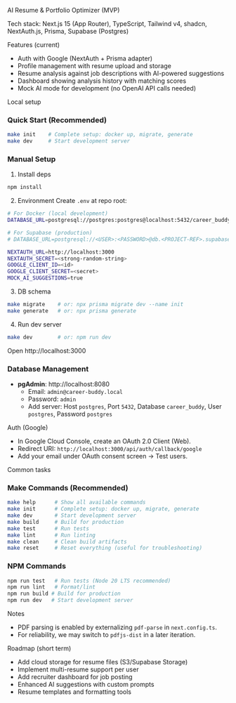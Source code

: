 AI Resume & Portfolio Optimizer (MVP)

Tech stack: Next.js 15 (App Router), TypeScript, Tailwind v4, shadcn, NextAuth.js, Prisma, Supabase (Postgres)

Features (current)

- Auth with Google (NextAuth + Prisma adapter)
- Profile management with resume upload and storage
- Resume analysis against job descriptions with AI-powered suggestions
- Dashboard showing analysis history with matching scores
- Mock AI mode for development (no OpenAI API calls needed)

Local setup

### Quick Start (Recommended)

```bash
make init    # Complete setup: docker up, migrate, generate
make dev     # Start development server
```

### Manual Setup

1. Install deps

```bash
npm install
```

2. Environment
   Create `.env` at repo root:

```bash
# For Docker (local development)
DATABASE_URL=postgresql://postgres:postgres@localhost:5432/career_buddy

# For Supabase (production)
# DATABASE_URL=postgresql://<USER>:<PASSWORD>@db.<PROJECT-REF>.supabase.co:5432/postgres?sslmode=require

NEXTAUTH_URL=http://localhost:3000
NEXTAUTH_SECRET=<strong-random-string>
GOOGLE_CLIENT_ID=<id>
GOOGLE_CLIENT_SECRET=<secret>
MOCK_AI_SUGGESTIONS=true
```

3. DB schema

```bash
make migrate    # or: npx prisma migrate dev --name init
make generate   # or: npx prisma generate
```

4. Run dev server

```bash
make dev        # or: npm run dev
```

Open http://localhost:3000

### Database Management

- **pgAdmin**: http://localhost:8080
  - Email: `admin@career-buddy.local`
  - Password: `admin`
  - Add server: Host `postgres`, Port `5432`, Database `career_buddy`, User `postgres`, Password `postgres`

Auth (Google)

- In Google Cloud Console, create an OAuth 2.0 Client (Web).
- Redirect URI: `http://localhost:3000/api/auth/callback/google`
- Add your email under OAuth consent screen → Test users.

Common tasks

### Make Commands (Recommended)

```bash
make help      # Show all available commands
make init      # Complete setup: docker up, migrate, generate
make dev       # Start development server
make build     # Build for production
make test      # Run tests
make lint      # Run linting
make clean     # Clean build artifacts
make reset     # Reset everything (useful for troubleshooting)
```

### NPM Commands

```bash
npm run test   # Run tests (Node 20 LTS recommended)
npm run lint   # Format/lint
npm run build # Build for production
npm run dev   # Start development server
```

Notes

- PDF parsing is enabled by externalizing `pdf-parse` in `next.config.ts`.
- For reliability, we may switch to `pdfjs-dist` in a later iteration.

Roadmap (short term)

- Add cloud storage for resume files (S3/Supabase Storage)
- Implement multi-resume support per user
- Add recruiter dashboard for job posting
- Enhanced AI suggestions with custom prompts
- Resume templates and formatting tools
